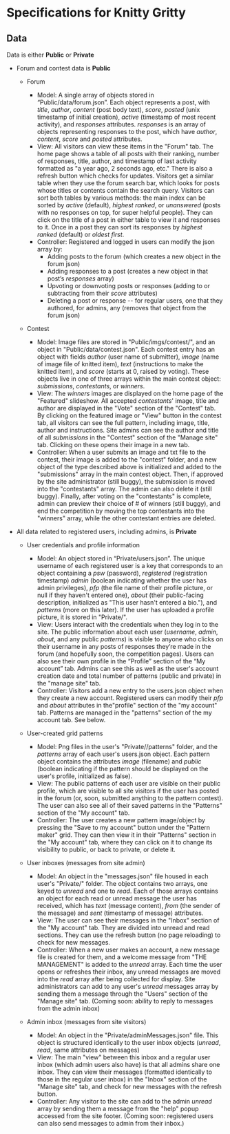 # Specifications for Knitty Gritty
## Data
Data is either __Public__ or __Private__  

  * Forum and contest data is __Public__  
      * Forum  
          * Model: A single array of objects stored in “Public/data/forum.json”. Each object represents a post, with _title_, _author_, _content_ (post body text), _score_, _posted_ (unix timestamp of initial creation), _active_ (timestamp of most recent activity), and _responses_ attributes. _responses_ is an array of objects representing responses to the post, which have _author_, _content_, _score_ and _posted_ attributes.  
          * View: All visitors can view these items in the "Forum" tab. The home page shows a table of all posts with their ranking, number of responses, title, author, and timestamp of last activity formatted as "a year ago, 2 seconds ago, etc." There is also a refresh button which checks for updates. Visitors get a similar table when they use the forum search bar, which looks for posts whose titles or contents contain the search query. Visitors can sort both tables by various methods: the main index can be sorted by _active_ (default), _highest ranked_, or _unanswered_ (posts with no responses on top, for super helpful people). They can click on the title of a post in either table to view it and responses to it. Once in a post they can sort its responses by _highest ranked_ (default) or _oldest first_.   
          * Controller: Registered and logged in users can modify the json array by:  
              * Adding posts to the forum (which creates a new object in the forum json)  
              * Adding responses to a post (creates a new object in that post’s _responses_ array)  
              * Upvoting or downvoting posts or responses (adding to or subtracting from their _score_ attributes)  
              * Deleting a post or response -- for regular users, one that they authored, for admins, any (removes that object from the forum json)  

      * Contest
          * Model: Image files are stored in "Public/imgs/contest/", and an object in "Public/data/contest.json". Each contest entry has an object with fields _author_ (user name of submitter), _image_ (name of image file of knitted item), _text_ (instructions to make the knitted item), and _score_ (starts at 0, raised by voting). These objects live in one of three arrays within the main contest object: _submissions_, _contestants_, or _winners_.
          * View: The _winners_ images are displayed on the home page of the "Featured" slideshow. All accepted _contestants_' image, title and author are displayed in the "Vote" section of the "Contest" tab. By clicking on the featured image or "View" button in the contest tab, all visitors can see the full pattern, including image, title, author and instructions. Site admins can see the author and title of all _submissions_ in the "Contest" section of the "Manage site" tab. Clicking on these opens their image in a new tab.
          * Controller: When a user submits an image and txt file to the contest, their image is added to the "contest" folder, and a new object of the type described above is initialized and added to the "submissions" array in the main contest object. Then, if approved by the site administrator (still buggy), the submission is moved into the "contestants" array. The admin can also delete it (still buggy). Finally, after voting on the "contestants" is complete, admin can preview their choice of # of winners (still buggy), and end the competition by moving the top contestants into the "winners" array, while the other contestant entries are deleted.

  * All data related to registered users, including admins, is __Private__
      * User credentials and profile information
          * Model: An object stored in “Private/users.json”. The unique username of each registered user is a key that corresponds to an object containing a _psw_ (password), _registered_ (registration timestamp) _admin_ (boolean indicating whether the user has admin privileges), _pfp_ (the file name of their profile picture, or null if they haven't entered one), _about_ (their public-facing description, initialized as "This user hasn't entered a bio."), and _patterns_ (more on this later). If the user has uploaded a profile picture, it is stored in "Private/<username>".
          * View: Users interact with the credentials when they log in to the site. The public information about each user (_username_, _admin_, _about_, and any public _patterns_) is visible to anyone who clicks on their username in any posts of responses they’re made in the forum (and hopefully soon, the competition pages).  Users can also see their own profile in the “Profile” section of the “My account” tab. Admins can see this as well as the user's account creation date and total number of patterns (public and private) in the "manage site" tab.
          * Controller: Visitors add a new entry to the users.json object when they create a new account. Registered users can modify their _pfp_ and _about_ attributes in the"profile" section of the "my account" tab. Patterns are managed in the "patterns" section of the my account tab. See below.

      * User-created grid patterns
          * Model: Png files in the user's "Private/<username>/patterns" folder, and the _patterns_ array of each user's users.json object. Each pattern object contains the attributes _image_ (filename) and _public_ (boolean indicating if the pattern should be displayed on the user's profile, initialized as false).
          * View: The public patterns of each user are visible on their public profile, which are visible to all site visitors if the user has posted in the forum  (or, soon, submitted anything to the pattern contest). The user can also see all of their saved patterns in the "Patterns" section of the "My account" tab.
          * Controller: The user creates a new pattern image/object by pressing the "Save to my account" button under the "Pattern maker" grid. They can then view it in their "Patterns" section in the "My account" tab, where they can click on it to change its visibility to public, or back to private, or delete it.

      * User inboxes (messages from site admin)
          * Model: An object in the "messages.json" file housed in each user's "Private/<username>" folder. The object contains two arrays, one keyed to _unread_ and one to _read_. Each of those arrays contains an object for each read or unread message the user has received, which has _text_ (message content), _from_ (the sender of the message) and _sent_ (timestamp of message) attributes.
          * View: The user can see their messages in the "Inbox" section of the "My account" tab. They are divided into unread and read sections. They can use the refresh button (no page reloading) to check for new messages.
          * Controller: When a new user makes an account, a new message file is created for them, and a welcome message from "THE MANAGEMENT" is added to the _unread_ array. Each time the user opens or refreshes their inbox, any unread messages are moved into the _read_ array after being collected for display. Site administrators can add to any user's _unread_ messages array by sending them a message through the "Users" section of the "Manage site" tab. (Coming soon: ability to reply to messages from the admin inbox)

      * Admin inbox (messages from site visitors)
          * Model: An object in the "Private/adminMessages.json" file. This object is structured identically to the user inbox objects (_unread_, _read_, same attributes on messages)
          * View: The main "view" between this inbox and a regular user inbox (which admin users also have) is that all admins share one inbox. They can view their messages (formatted identically to those in the regular user inbox) in the "Inbox" section of the "Manage site" tab, and check for new messages with the refresh button.
          * Controller: Any visitor to the site can add to the admin _unread_ array by sending them a message from the "help" popup accessed from the site footer. (Coming soon: registered users can also send messages to admin from their inbox.)
